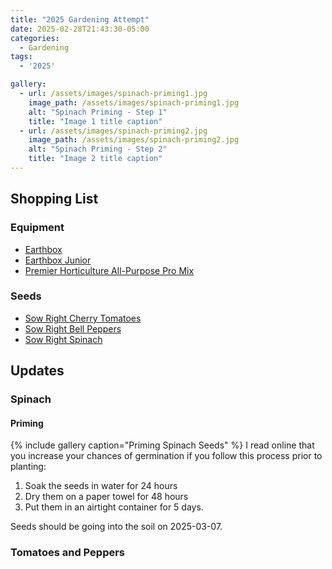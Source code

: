 ```yaml
---
title: "2025 Gardening Attempt"
date: 2025-02-28T21:43:30-05:00
categories:
  - Gardening
tags:
  - '2025'

gallery:
  - url: /assets/images/spinach-priming1.jpg
    image_path: /assets/images/spinach-priming1.jpg
    alt: "Spinach Priming - Step 1"
    title: "Image 1 title caption"
  - url: /assets/images/spinach-priming2.jpg
    image_path: /assets/images/spinach-priming2.jpg
    alt: "Spinach Priming - Step 2"
    title: "Image 2 title caption"
---
```


## Shopping List

### Equipment

* [Earthbox](https://earthbox.com/gardening-systems/earthbox-original)
* [Earthbox Junior](https://earthbox.com/gardening-systems/earthbox-junior)
* [Premier Horticulture All-Purpose Pro Mix](https://www.amazon.com/dp/B00M2Z5FO2?ref=ppx_yo2ov_dt_b_fed_asin_title)

### Seeds

* [Sow Right Cherry Tomatoes](https://www.amazon.com/gp/product/B07YR28RRK?smid=A28JD8J97GPSMO&th=1)
* [Sow Right Bell Peppers](https://www.amazon.com/gp/product/B07YLHJDVX?smid=A28JD8J97GPSMO&psc=1)
* [Sow Right Spinach](https://www.amazon.com/dp/B0CH3R951T?ref=ppx_yo2ov_dt_b_fed_asin_title&th=1)


## Updates

### Spinach

#### Priming
{% include gallery caption="Priming Spinach Seeds" %}
I read online that you increase your chances of germination if you follow this process prior to planting:
1. Soak the seeds in water for 24 hours
2. Dry them on a paper towel for 48 hours
3. Put them in an airtight container for 5 days.

Seeds should be going into the soil on 2025-03-07.

### Tomatoes and Peppers
